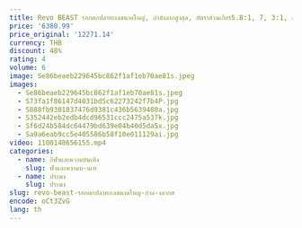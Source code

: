 ```yaml
---
title: Revo BEAST รอกตกปลาทะเลขนาดใหญ่, กำลังลากสูงสุด, อัตราส่วนเกียร์5.8:1, 7, 3:1, ลูกปืน, ปลากะพงขาว, 14kg
price: '6380.99'
price_original: '12271.14'
currency: THB
discount: 48%
rating: 4
volume: 6
image: Se86beaeb229645bc862f1af1eb70ae81s.jpeg
images:
  - Se86beaeb229645bc862f1af1eb70ae81s.jpeg
  - S73fa1f86147d4031bd5c62273242f7b4P.jpg
  - S888fb9301837476d9381c436b5639480a.jpg
  - S352442eb2edb4dcd96531ccc2475a537k.jpg
  - Sf6d24b584dc64479bd639e04b40d5da5x.jpg
  - Sa9a6eab9cc5e405586b58f10e011129ai.jpg
video: 1100148656155.mp4
categories:
  - name: กีฬาและความบันเทิง
    slug: ฬาและความบ-นเท
  - name: ประมง
    slug: ประมง
slug: revo-beast-รอกตกปลาทะเลขนาดใหญ-กำล-งลากส
encode: oCt3ZvG
lang: th
---
```

  